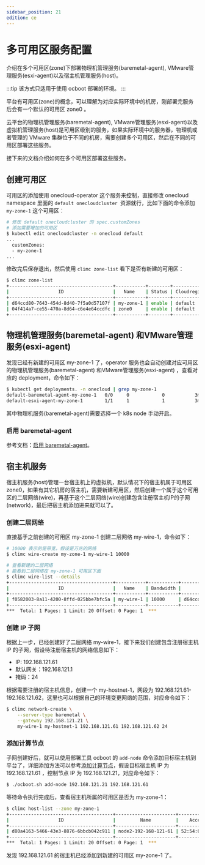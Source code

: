 ```yaml
---
sidebar_position: 21
edition: ce
---
```


# 多可用区服务配置

介绍在多个可用区(zone)下部署物理机管理服务(baremetal-agent), VMware管理服务(esxi-agent)以及宿主机管理服务(host)。

:::tip
该方式只适用于使用 ocboot 部署的环境。
:::


平台有可用区(zone)的概念，可以理解为对应实际环境中的机房，刚部署完服务后会有一个默认的可用区 zone0 。

云平台的物理机管理服务(baremetal-agent), VMware管理服务(esxi-agent)以及虚拟机管理服务(host)是可用区级别的服务，如果实际环境中的服务器，物理机或者管理的 VMware 集群位于不同的机房，需要创建多个可用区，然后在不同的可用区部署这些服务。

接下来的文档介绍如何在多个可用区部署这些服务。

## 创建可用区

可用区的添加使用 onecloud-operator 这个服务来控制，直接修改 onecloud namespace 里面的 `default onecloudcluster `资源就行，比如下面的命令添加 `my-zone-1` 这个可用区：

```bash
# 修改 default onecloudcluster 的 spec.customZones
# 添加需要增加的可用区
$ kubectl edit onecloudcluster -n onecloud default
...
  customZones:
  - my-zone-1
...
```

修改完后保存退出，然后使用 `climc zone-list` 看下是否有新建的可用区：

```bash
$ climc zone-list
+--------------------------------------+-----------+--------+----------------+
|                  ID                  |   Name    | Status | Cloudregion_ID |
+--------------------------------------+-----------+--------+----------------+
| d64ccd80-7643-454d-8d40-7f5a0d57107f | my-zone-1 | enable | default        |
| 04f414a7-ce55-470a-8d64-c6e4e64ccdfc | zone0     | enable | default        |
+--------------------------------------+-----------+--------+----------------+
```

## 物理机管理服务(baremetal-agent) 和VMware管理服务(esxi-agent)

发现已经有新建的可用区 my-zone-1 了，operator 服务也会自动创建对应可用区的物理机管理服务(baremetal-agent) 和VMware管理服务(esxi-agent) ，查看对应的 deployment，命令如下：

```bash
$ kubectl get deployments. -n onecloud | grep my-zone-1
default-baremetal-agent-my-zone-1   0/0     0            0           3m37s
default-esxi-agent-my-zone-1        1/1     1            1           3m42s
```

其中物理机服务(baremetal-agent)需要选择一个 k8s node 手动开启。

### 启用 baremetal-agent 

参考文档：[启用 baremetal-agent](../getting-started/onpremise/baremetal)。

## 宿主机服务

宿主机服务(host)管理一台宿主机上的虚拟机，默认情况下的宿主机属于可用区zone0，如果有其它机房的宿主机，需要新建可用区，然后创建一个属于这个可用区的二层网络(wire)，再基于这个二层网络(wire)创建包含注册宿主机IP的子网(network)，最后把宿主机添加进来就可以了。

### 创建二层网络

直接基于之前创建的可用区 my-zone-1 创建二层网络 my-wire-1，命令如下：

```bash
# 10000 表示的是带宽，假设是万兆的网络
$ climc wire-create my-zone-1 my-wire-1 10000

# 查看新建的二层网络
# 能看到二层网络在 my-zone-1 可用区下面
$ climc wire-list --details
+--------------------------------------+-----------+-----------+--------------------------------------+-----------+----------+---------+---------+--------------+-----------+
|                  ID                  |   Name    | Bandwidth |               Zone_ID                |   Zone    | Networks |   VPC   | VPC_ID  | public_scope | domain_id |
+--------------------------------------+-----------+-----------+--------------------------------------+-----------+----------+---------+---------+--------------+-----------+
| f0582003-8a11-4200-8ffd-025bbe7bfc5a | my-wire-1 | 10000     | d64ccd80-7643-454d-8d40-7f5a0d57107f | my-zone-1 | 0        | Default | default | system       | default   |
+--------------------------------------+-----------+-----------+--------------------------------------+-----------+----------+---------+---------+--------------+-----------+
***  Total: 1 Pages: 1 Limit: 20 Offset: 0 Page: 1  ***
```

### 创建 IP 子网

根据上一步，已经创建好了二层网络 my-wire-1，接下来我们创建包含注册宿主机 IP 的子网，假设待注册宿主机的网络信息如下：

- IP: 192.168.121.61
- 默认网关：192.168.121.1
- 掩码：24

根据需要注册的宿主机信息，创建一个 my-hostnet-1，网段为 192.168.121.61-192.168.121.62，这里也可以根据自己的环境变更网络的范围，对应命令如下：

```bash
$ climc network-create \
    --server-type baremetal \
    --gateway 192.168.121.21 \
    my-wire-1 my-hostnet-1 192.168.121.61 192.168.121.62 24
```

### 添加计算节点

子网创建好后，就可以使用部署工具 ocboot 的 `add-node` 命令添加目标宿主机到平台了，详细添加方法可以参考[添加计算节点](../getting-started/onpremise/host)，假设目标宿主机 IP 为 192.168.121.61 ，控制节点 IP 为 192.168.121.21，对应命令如下：

```bash
$ ./ocboot.sh add-node 192.168.121.21 192.168.121.61
```

等待命令执行完成后，查看宿主机所属的可用区是否为 my-zone-1：

```bash
$ climc host-list --zone my-zone-1
+--------------------------------------+----------------------+-------------------+----------------+-----------------------------+---------+---------+-------------+----------+-----------+------------+---------------+--------------+------------+--------------------------------+--------------+-----------+--------------+
|                  ID                  |         Name         |    Access_mac     |   Access_ip    |         Manager_URI         | Status  | enabled | host_status | mem_size | cpu_count | node_count |      sn       | storage_type | host_type  |            version             | storage_size | domain_id | public_scope |
+--------------------------------------+----------------------+-------------------+----------------+-----------------------------+---------+---------+-------------+----------+-----------+------------+---------------+--------------+------------+--------------------------------+--------------+-----------+--------------+
| d80a4163-5466-43e3-8876-6bbcb042c911 | node2-192-168-121-61 | 52:54:00:e0:ed:9d | 192.168.121.61 | https://192.168.121.61:8885 | running | false   | online      | 3686     | 2         | 1          | Not Specified | rotate       | hypervisor | release/3.8(4064385d922011109) | 29405        | default   | system       |
+--------------------------------------+----------------------+-------------------+----------------+-----------------------------+---------+---------+-------------+----------+-----------+------------+---------------+--------------+------------+--------------------------------+--------------+-----------+--------------+
***  Total: 1 Pages: 1 Limit: 20 Offset: 0 Page: 1  ***
```

发现 192.168.121.61 的宿主机已经添加到新建的可用区 my-zone-1 了。
